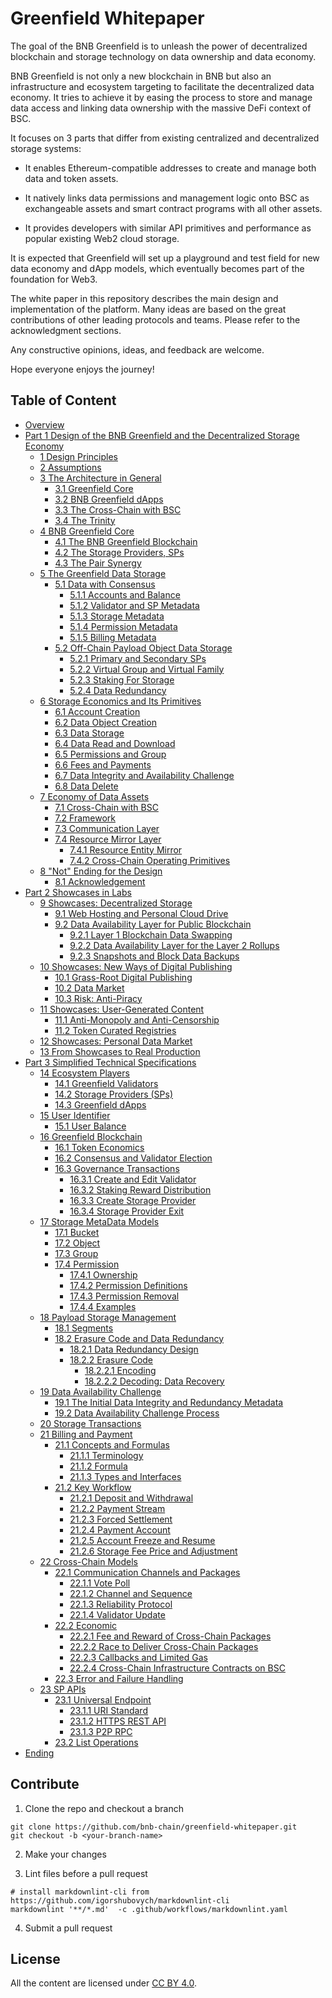 # Greenfield Whitepaper

The goal of the BNB Greenfield is to unleash the power of decentralized
blockchain and storage technology on data ownership and data economy.

BNB Greenfield is not only a new blockchain in BNB but also an
infrastructure and ecosystem targeting to facilitate the decentralized
data economy. It tries to achieve it by easing the process to store and
manage data access and linking data ownership with the massive DeFi
context of BSC.

It focuses on 3 parts that differ from existing centralized and
decentralized storage systems:

- It enables Ethereum-compatible addresses to create and manage both data and token assets.

- It natively links data permissions and management logic onto BSC as exchangeable assets and smart contract programs
  with all other assets.

- It provides developers with similar API primitives and performance as popular existing Web2 cloud storage.

It is expected that Greenfield will set up a playground and test field
for new data economy and dApp models, which eventually becomes part of
the foundation for Web3.

The white paper in this repository describes the main design and
implementation of the platform. Many ideas are based on the great
contributions of other leading protocols and teams. Please refer to the
acknowledgment sections.

Any constructive opinions, ideas, and feedback are welcome.

Hope everyone enjoys the journey!

## Table of Content

- [Overview](./overview.md)
- [Part 1 Design of the BNB Greenfield and the Decentralized Storage Economy](./part1.md)
  - [1 Design Principles](./part1.md#1-design-principles)
  - [2 Assumptions](./part1.md#2-assumptions)
  - [3 The Architecture in General](./part1.md#3-the-architecture-in-general)
    - [3.1 Greenfield Core](./part1.md#31-greenfield-core)
    - [3.2 BNB Greenfield dApps](./part1.md#32-bnb-greenfield-dapps)
    - [3.3 The Cross-Chain with BSC](./part1.md#33-the-cross-chain-with-bsc)
    - [3.4 The Trinity](./part1.md#34-the-trinity)
  - [4 BNB Greenfield Core](./part1.md#4-bnb-greenfield-core)
    - [4.1 The BNB Greenfield Blockchain](./part1.md#41-the-bnb-greenfield-blockchain)
    - [4.2 The Storage Providers, SPs](./part1.md#42-the-storage-providers-sps)
    - [4.3 The Pair Synergy](./part1.md#43-the-pair-synergy)
  - [5 The Greenfield Data Storage](./part1.md#5-the-greenfield-data-storage)
    - [5.1 Data with Consensus](./part1.md#51-data-with-consensus)
      - [5.1.1 Accounts and Balance](./part1.md#511-accounts-and-balance)
      - [5.1.2 Validator and SP Metadata](./part1.md#512-validator-and-sp-metadata)
      - [5.1.3 Storage Metadata](./part1.md#513-storage-metadata)
      - [5.1.4 Permission Metadata](./part1.md#514-permission-metadata)
      - [5.1.5 Billing Metadata](./part1.md#515-billing-metadata)
    - [5.2 Off-Chain Payload Object Data Storage](./part1.md#52-off-chain-payload-object-data-storage)
      - [5.2.1 Primary and Secondary SPs](./part1.md#521-primary-and-secondary-sps)
      - [5.2.2 Virtual Group and Virtual Family](./part1.md#522-virtual-group-and-virtual-family)
      - [5.2.3 Staking For Storage](./part1.md#523-staking-for-storage)
      - [5.2.4 Data Redundancy](./part1.md#524-data-redundancy)
  - [6 Storage Economics and Its Primitives](./part1.md#6-storage-economics-and-its-primitives)
    - [6.1 Account Creation](./part1.md#61-account-creation)
    - [6.2 Data Object Creation](./part1.md#62-data-object-creation)
    - [6.3 Data Storage](./part1.md#63-data-storage)
    - [6.4 Data Read and Download](./part1.md#64-data-read-and-download)
    - [6.5 Permissions and Group](./part1.md#65-permissions-and-group)
    - [6.6 Fees and Payments](./part1.md#66-fees-and-payments)
    - [6.7 Data Integrity and Availability Challenge](./part1.md#67-data-integrity-and-availability-challenge)
    - [6.8 Data Delete](./part1.md#68-data-delete)
  - [7 Economy of Data Assets](./part1.md#7-economy-of-data-assets)
    - [7.1 Cross-Chain with BSC](./part1.md#71-cross-chain-with-bsc)
    - [7.2 Framework](./part1.md#72-framework)
    - [7.3 Communication Layer](./part1.md#73-communication-layer)
    - [7.4 Resource Mirror Layer](./part1.md#74-resource-mirror-layer)
      - [7.4.1 Resource Entity Mirror](./part1.md#741-resource-entity-mirror)
      - [7.4.2 Cross-Chain Operating Primitives](./part1.md#742-cross-chain-operating-primitives)
  - [8 "Not" Ending for the Design](./part1.md#8-not-ending-for-the-design)
    - [8.1 Acknowledgement](./part1.md#81-acknowledgement)
- [Part 2 Showcases in Labs](./part2.md)
  - [9 Showcases: Decentralized Storage](./part2.md#9-showcases-decentralized-storage)
    - [9.1 Web Hosting and Personal Cloud Drive](./part2.md#91-web-hosting-and-personal-cloud-drive)
    - [9.2 Data Availability Layer for Public Blockchain](./part2.md#92-data-availability-layer-for-public-blockchain)
      - [9.2.1 Layer 1 Blockchain Data Swapping](./part2.md#921-layer-1-blockchain-data-swapping)
      - [9.2.2 Data Availability Layer for the Layer 2 Rollups](./part2.md#922-data-availability-layer-for-the-layer-2-rollups)
      - [9.2.3 Snapshots and Block Data Backups](./part2.md#923-snapshots-and-block-data-backups)
  - [10 Showcases: New Ways of Digital Publishing](./part2.md#10-showcases-new-ways-of-digital-publishing)
    - [10.1 Grass-Root Digital Publishing](./part2.md#101-grass-root-digital-publishing)
    - [10.2 Data Market](./part2.md#102-data-market)
    - [10.3 Risk: Anti-Piracy](./part2.md#103-risk-anti-piracy)
  - [11 Showcases: User-Generated Content](./part2.md#11-showcases-user-generated-content)
    - [11.1 Anti-Monopoly and Anti-Censorship](./part2.md#111-anti-monopoly-and-anti-censorship)
    - [11.2 Token Curated Registries](./part2.md#112-token-curated-registries)
  - [12 Showcases: Personal Data Market](./part2.md#12-showcases-personal-data-market)
  - [13 From Showcases to Real Production](./part2.md#13-from-showcases-to-real-production)
- [Part 3 Simplified Technical Specifications](./part3.md)
  - [14 Ecosystem Players](./part3.md#14-ecosystem-players)
    - [14.1 Greenfield Validators](./part3.md#141-greenfield-validators)
    - [14.2 Storage Providers (SPs)](./part3.md#142-storage-providers-sps)
    - [14.3 Greenfield dApps](./part3.md#143-greenfield-dapps)
  - [15 User Identifier](./part3.md#15-user-identifier)
    - [15.1 User Balance](./part3.md#151-user-balance)
  - [16 Greenfield Blockchain](./part3.md#16-greenfield-blockchain)
    - [16.1 Token Economics](./part3.md#161-token-economics)
    - [16.2 Consensus and Validator Election](./part3.md#162-consensus-and-validator-election)
    - [16.3 Governance Transactions](./part3.md#163-governance-transactions)
      - [16.3.1 Create and Edit Validator](./part3.md#1631-create-and-edit-validator)
      - [16.3.2 Staking Reward Distribution](./part3.md#1632-staking-reward-distributio-n)
      - [16.3.3 Create Storage Provider](./part3.md#1633-create-storage-provider)
      - [16.3.4 Storage Provider Exit](./part3.md#1634-storage-provider-exit)
  - [17 Storage MetaData Models](./part3.md#17-storage-metadata-models)
    - [17.1 Bucket](./part3.md#171-bucket)
    - [17.2 Object](./part3.md#172-object)
    - [17.3 Group](./part3.md#173-group)
    - [17.4 Permission](./part3.md#174-permission)
      - [17.4.1 Ownership](./part3.md#1741-ownership)
      - [17.4.2 Permission Definitions](./part3.md#1742-permission-definitions)
      - [17.4.3 Permission Removal](./part3.md#1743-permission-removal)
      - [17.4.4 Examples](./part3.md#1744-examples)
  - [18 Payload Storage Management](./part3.md#18-payload-storage-management)
    - [18.1 Segments](./part3.md#181-segments)
    - [18.2 Erasure Code and Data Redundancy](./part3.md#182-erasure-code-and-data-redundancy)
      - [18.2.1 Data Redundancy Design](./part3.md#1821-data-redundancy-design)
      - [18.2.2 Erasure Code](./part3.md#1822-erasure-code)
        - [18.2.2.1 Encoding](./part3.md#18221-encoding)
        - [18.2.2.2 Decoding: Data Recovery](./part3.md#18222-decoding-data-recovery)
  - [19 Data Availability Challenge](./part3.md#19-data-availability-challenge)
    - [19.1 The Initial Data Integrity and Redundancy Metadata](./part3.md#191-the-initial-data-integrity-and-redundancy-metadata)
    - [19.2 Data Availability Challenge Process](./part3.md#192-data-availability-challenge-process)
  - [20 Storage Transactions](./part3.md#20-storage-transactions)
  - [21 Billing and Payment](./part3.md#21-billing-and-payment)
    - [21.1 Concepts and Formulas](./part3.md#211-concepts-and-formulas)
      - [21.1.1 Terminology](./part3.md#2111-terminology)
      - [21.1.2 Formula](./part3.md#2112-formula)
      - [21.1.3 Types and Interfaces](./part3.md#2113-types-and-interfaces)
    - [21.2 Key Workflow](./part3.md#212-key-workflow)
      - [21.2.1 Deposit and Withdrawal](./part3.md#2121-deposit-and-withdrawal)
      - [21.2.2 Payment Stream](./part3.md#2122-payment-stream)
      - [21.2.3 Forced Settlement](./part3.md#2123-forced-settlement)
      - [21.2.4 Payment Account](./part3.md#2124-payment-account)
      - [21.2.5 Account Freeze and Resume](./part3.md#2125-account-freeze-and-resume)
      - [21.2.6 Storage Fee Price and Adjustment](./part3.md#2126-storage-fee-price-and-adjustment)
  - [22 Cross-Chain Models](./part3.md#22-cross-chain-models)
    - [22.1 Communication Channels and Packages](./part3.md#221-communication-channels-and-packages)
      - [22.1.1 Vote Poll](./part3.md#2211-vote-poll)
      - [22.1.2 Channel and Sequence](./part3.md#2212-channel-and-sequence)
      - [22.1.3 Reliability Protocol](./part3.md#2213-reliability-protocol)
      - [22.1.4 Validator Update](./part3.md#2214-validator-update)
    - [22.2 Economic](./part3.md#22-2-economic)
      - [22.2.1 Fee and Reward of Cross-Chain Packages](./part3.md#2221-fee-and-reward-of-cross-chain-packages)
      - [22.2.2 Race to Deliver Cross-Chain Packages](./part3.md#2222-race-to-deliver-cross-chain-packages)
      - [22.2.3 Callbacks and Limited Gas](./part3.md#2223-callbacks-and-limited-gas)
      - [22.2.4 Cross-Chain Infrastructure Contracts on BSC](./part3.md#2224-cross-chain-infrastructure-contracts-on-bsc)
    - [22.3 Error and Failure Handling](./part3.md#223-error-and-failure-handling)
  - [23 SP APIs](./part3.md#23-sp-apis)
    - [23.1 Universal Endpoint](./part3.md#231-universal-endpoint)
      - [23.1.1 URI Standard](./part3.md#2311-uri-standard)
      - [23.1.2 HTTPS REST API](./part3.md#2312-https-rest-api)
      - [23.1.3 P2P RPC](./part3.md#2313-p2p-rpc)
    - [23.2 List Operations](./part3.md#232-list-operations)
- [Ending](./ending.md)

## Contribute

1. Clone the repo and checkout a branch

  ```shell
  git clone https://github.com/bnb-chain/greenfield-whitepaper.git
  git checkout -b <your-branch-name>
  ```

2. Make your changes

3. Lint files before a pull request

  ```shell
  # install markdownlint-cli from https://github.com/igorshubovych/markdownlint-cli
  markdownlint '**/*.md'  -c .github/workflows/markdownlint.yaml
  ```

4. Submit a pull request

## License

All the content are licensed under [CC BY 4.0](https://creativecommons.org/licenses/by/4.0/).
